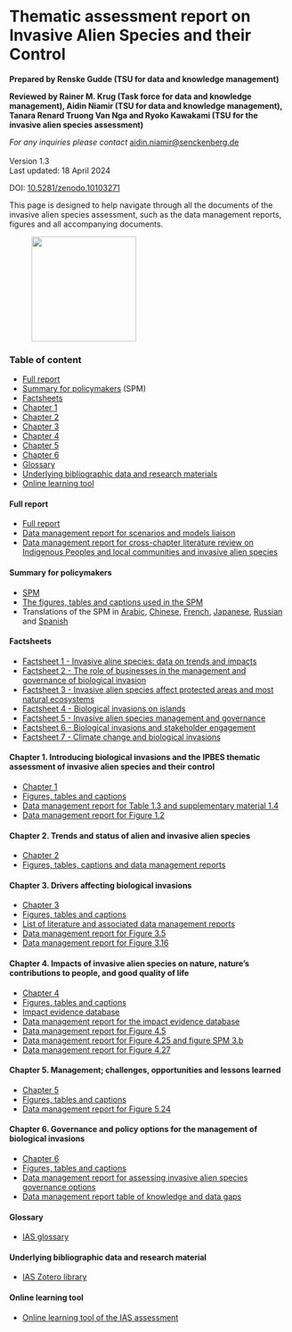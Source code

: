 # Thematic assessment report on Invasive Alien Species and their Control

**Prepared by Renske Gudde (TSU for data and knowledge management)**

**Reviewed by Rainer M. Krug (Task force for data and knowledge management), Aidin Niamir (TSU for data and knowledge management), Tanara Renard Truong Van Nga and Ryoko Kawakami (TSU for the invasive alien species assessment)**

_For any inquiries please contact_ [aidin.niamir@senckenberg.de](mailto:aidin.niamir@senckenberg.de)\
\
Version 1.3\
Last updated: 18 April 2024

DOI: [10.5281/zenodo.10103271](https://zenodo.org/doi/10.5281/zenodo.10103271)

This page is designed to help navigate through all the documents of the invasive alien species assessment, such as the data management reports, figures and all accompanying documents.

<figure><img src="../../.gitbook/assets/2023 COVER_ASSESSMENT_IAS_V8_FINAL.jpg" alt="" width="188"><figcaption></figcaption></figure>

### Table of content

* [Full report](invasive-alien-species-assessment-report.md#full-report)
* [Summary for policymakers](invasive-alien-species-assessment-report.md#summary-for-policymakers) (SPM)
* [Factsheets](invasive-alien-species-assessment-report.md#factsheets)
* [Chapter 1](invasive-alien-species-assessment-report.md#chapter-1.-introducing-biological-invasions-and-the-ipbes-thematic-assessment-of-invasive-alien-spec)
* [Chapter 2](invasive-alien-species-assessment-report.md#chapter-2.-trends-and-status-of-alien-and-invasive-alien-species)
* [Chapter 3](invasive-alien-species-assessment-report.md#chapter-3.-drivers-affecting-biological-invasions)
* [Chapter 4](invasive-alien-species-assessment-report.md#chapter-4.-impacts-of-invasive-alien-species-on-nature-natures-contributions-to-people-and-good-qual)
* [Chapter 5](invasive-alien-species-assessment-report.md#chapter-5.-management-challenges-opportunities-and-lessons-learned)
* [Chapter 6](invasive-alien-species-assessment-report.md#chapter-6.-governance-and-policy-options-for-the-management-of-biological-invasions)
* [Glossary](invasive-alien-species-assessment-report.md#glossary)
* [Underlying bibliographic data and research materials](invasive-alien-species-assessment-report.md#underlying-bibliographic-data-and-research-material)
* [Online learning tool](invasive-alien-species-assessment-report.md#online-learning-tool)

#### **Full report**

* [Full report](https://doi.org/10.5281/zenodo.7430682)
* [Data management report for scenarios and models liaison](https://doi.org/10.5281/zenodo.5706520)
* [Data management report for cross-chapter literature review on Indigenous Peoples and local communities and invasive alien species](https://doi.org/10.5281/zenodo.5760266)

#### **Summary for policymakers**

* [SPM](https://doi.org/10.5281/zenodo.7430692)
* [The figures, tables and captions used in the SPM](https://doi.org/10.5281/zenodo.8045527)
* Translations of the SPM in [Arabic](https://zenodo.org/doi/10.5281/zenodo.11275414), [Chinese](https://zenodo.org/doi/10.5281/zenodo.11275103), [French](https://zenodo.org/doi/10.5281/zenodo.11274695), [Japanese](https://zenodo.org/doi/10.5281/zenodo.10844982), [Russian](https://zenodo.org/doi/10.5281/zenodo.11275190) and [Spanish](https://zenodo.org/doi/10.5281/zenodo.11274354)

#### **Factsheets**

* [Factsheet 1 - Invasive aline species: data on trends and impacts](https://zenodo.org/doi/10.5281/zenodo.10057013)
* [Factsheet 2 - The role of businesses in the management and governance of biological invasion](https://zenodo.org/doi/10.5281/zenodo.10057025)
* [Factsheet 3 - Invasive alien species affect protected areas and most natural ecosystems](https://zenodo.org/doi/10.5281/zenodo.10057029)
* [Factsheet 4 - Biological invasions on islands](https://zenodo.org/doi/10.5281/zenodo.10057031)
* [Factsheet 5 - Invasive alien species management and governance](https://zenodo.org/doi/10.5281/zenodo.10057035)
* [Factsheet 6 - Biological invasions and stakeholder engagement](https://zenodo.org/doi/10.5281/zenodo.10057037)
* [Factsheet 7 - Climate change and biological invasions](https://zenodo.org/doi/10.5281/zenodo.10408375)

#### **Chapter 1. Introducing biological invasions and the IPBES thematic assessment of invasive alien species and their control**

* [Chapter 1](https://doi.org/10.5281/zenodo.7430723)
* [Figures, tables and captions](https://doi.org/10.5281/zenodo.8041593)
* [Data management report for Table 1.3 and supplementary material 1.4](https://doi.org/10.5281/zenodo.5518254)
* [Data management report for Figure 1.2](https://doi.org/10.5281/zenodo.7560099)

#### **Chapter 2. Trends and status of alien and invasive alien species**

* [Chapter 2](https://doi.org/10.5281/zenodo.7430725)
* [Figures, tables, captions and data management reports](https://doi.org/10.5281/zenodo.7615582)

#### **Chapter 3. Drivers affecting biological invasions**

* [Chapter 3](https://doi.org/10.5281/zenodo.7430727)
* [Figures, tables and captions](https://doi.org/10.5281/zenodo.8045887)
* [List of literature and associated data management reports](https://doi.org/10.5281/zenodo.5529309)
* [Data management report for Figure 3.5](http://doi.org/10.5281/zenodo.7861123)
* [Data management report for Figure 3.16](http://doi.org/10.5281/zenodo.7861139)

#### **Chapter 4. Impacts of invasive alien species on nature, nature’s contributions to people, and good quality of life**

* [Chapter 4](https://doi.org/10.5281/zenodo.7430731)
* [Figures, tables and captions](https://doi.org/10.5281/zenodo.8046326)
* [Impact evidence database](https://doi.org/10.5281/zenodo.5706616)
* [Data management report for the impact evidence database](https://doi.org/10.5281/zenodo.5766069)
* [Data management report for Figure 4.5](https://doi.org/10.5281/zenodo.5762737)
* [Data management report for Figure 4.25 and figure SPM 3.b](https://doi.org/10.5281/zenodo.7857828)
* [Data management report for Figure 4.27](https://doi.org/10.5281/zenodo.8231570)

#### **Chapter 5. Management; challenges, opportunities and lessons learned**

* [Chapter 5](https://doi.org/10.5281/zenodo.7430733)
* [Figures, tables and captions](https://doi.org/10.5281/zenodo.8046424)
* [Data management report for Figure 5.24](https://doi.org/10.5281/zenodo.7858651)

#### **Chapter 6. Governance and policy options for the management of biological invasions**

* [Chapter 6](https://doi.org/10.5281/zenodo.7430747)
* [Figures, tables and captions](https://doi.org/10.5281/zenodo.8046442)
* [Data management report for assessing invasive alien species governance options](https://doi.org/10.5281/zenodo.5762739)
* [Data management report table of knowledge and data gaps](https://doi.org/10.5281/zenodo.7840018)

#### Glossary

* [IAS glossary](https://zenodo.org/doi/10.5281/zenodo.10990924)

#### Underlying bibliographic data and research material

* [IAS Zotero library](https://www.zotero.org/groups/2352922/ipbes\_ias)

#### Online learning tool

* [Online learning tool of the IAS assessment](https://www.ipbes.net/ias/learning)
